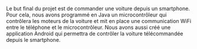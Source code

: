 Le but final du projet est de commander une voiture depuis un smartphone. Pour cela, nous avons programmé en Java  un microcontrôleur qui contrôlera les moteurs de la voiture et mit en place une communication WiFi entre le téléphone et le microcontrôleur. Nous avons aussi créé une application Android qui permettra de contrôler la voiture télécommandée depuis le smartphone.
